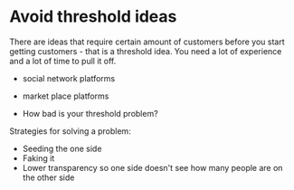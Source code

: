 # Avoid threshold ideas

There are ideas that require certain amount of customers before you start getting customers - that is a threshold idea. You need a lot of experience and a lot of time to pull it off.

- social network platforms
- market place platforms

- How bad is your threshold problem?

Strategies for solving a problem:
- Seeding the one side
- Faking it
- Lower transparency so one side doesn't see how many people are on the other side
